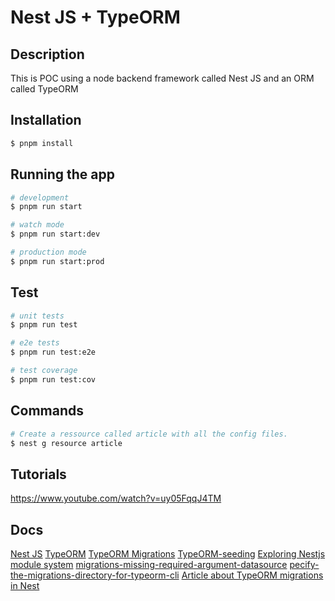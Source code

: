 # Nest JS + TypeORM

## Description

This is POC using a node backend framework called Nest JS and an ORM called TypeORM

## Installation

```bash
$ pnpm install
```

## Running the app

```bash
# development
$ pnpm run start

# watch mode
$ pnpm run start:dev

# production mode
$ pnpm run start:prod
```

## Test

```bash
# unit tests
$ pnpm run test

# e2e tests
$ pnpm run test:e2e

# test coverage
$ pnpm run test:cov
```

## Commands

```bash
# Create a ressource called article with all the config files.
$ nest g resource article
```

## Tutorials

https://www.youtube.com/watch?v=uy05FqqJ4TM

## Docs

[Nest JS](https://docs.nestjs.com/techniques/database#migrations)
[TypeORM](https://typeorm.io/)
[TypeORM Migrations](https://orkhan.gitbook.io/typeorm/docs/migrations#how-migrations-work)
[TypeORM-seeding](https://github.com/w3tecch/typeorm-seeding)
[Exploring Nestjs module system](https://javascript.plainenglish.io/exploring-nestjs-nests-module-system-88c6d7ad0970)
[migrations-missing-required-argument-datasource](https://stackoverflow.com/questions/71803499/typeorm-when-trying-to-run-migrations-missing-required-argument-datasource)
[pecify-the-migrations-directory-for-typeorm-cli](https://stackoverflow.com/questions/71879806/how-can-i-specify-the-migrations-directory-for-typeorm-cli)
[Article about TypeORM migrations in Nest](https://www.daz.dev/typeorm-migrations-for-nestjs/)
